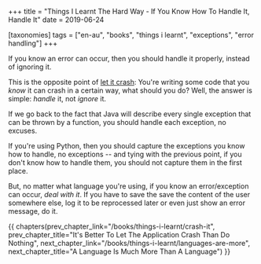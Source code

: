 +++
title = "Things I Learnt The Hard Way - If You Know How To Handle It, Handle It"
date = 2019-06-24

[taxonomies]
tags = ["en-au", "books", "things i learnt", "exceptions", "error handling"]
+++

If you know an error can occur, then you should handle it properly, instead of
ignoring it.

<!-- more -->

This is the opposite point of [let it crash](/books/things-i-learnt/crash-it):
You're writing some code that you _know_ it can crash in a certain way, what
should you do? Well, the answer is simple: _handle_ it, not _ignore_ it.

If we go back to the fact that Java will describe every single exception that
can be thrown by a function, you should handle each exception, no excuses.

If you're using Python, then you should capture the exceptions you know how to
handle, no exceptions -- and tying with the previous point, if you don't know
how to handle them, you should not capture them in the first place.

But, no matter what language you're using, if you know an error/exception can
occur, _deal with it_. If you have to save the save the content of the user
somewhere else, log it to be reprocessed later or even just show an error
message, do it.

{{ chapters(prev_chapter_link="/books/things-i-learnt/crash-it", prev_chapter_title="It's Better To Let The Application Crash Than Do Nothing", next_chapter_link="/books/things-i-learnt/languages-are-more", next_chapter_title="A Language Is Much More Than A Language") }}
